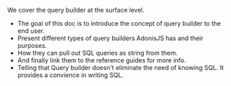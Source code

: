 We cover the query builder at the surface level.

- The goal of this doc is to introduce the concept of query builder to the end user.
- Present different types of query builders AdonisJS has and their purposes.
- How they can pull out SQL queries as string from them.
- And finally link them to the reference guides for more info.
- Telling that Query builder doesn't eliminate the need of knowing SQL. It provides a convience in writing SQL.
